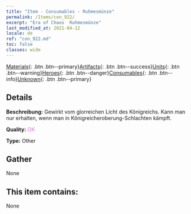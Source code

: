 ```yaml
---
title: "Item - Consumables - Ruhmesmünze"
permalink: /Items/con_922/
excerpt: "Era of Chaos  Ruhmesmünze"
last_modified_at: 2021-04-12
locale: de
ref: "con_922.md"
toc: false
classes: wide
---
```

 [Materials](/de/Items/){: .btn .btn--primary}[Artifacts](/de/Items/Artifacts/){: .btn .btn--success}[Units](/de/Items/Units/){: .btn .btn--warning}[Heroes](/de/Items/Heroes/){: .btn .btn--danger}[Consumables](/de/Items/Consumables/){: .btn .btn--info}[Unknown](/de/Items/Unknown/){: .btn .btn--primary}

## Details
 **Beschreibung:** Gewirkt vom glorreichen Licht des Königreichs. Kann man nur erhalten, wenn man in Königreicheroberung-Schlachten kämpft.

 **Quality:** <span style="color: #DA70D6">OK</span>

 **Type:** Other

## Gather

  None

## This item contains:

  None

